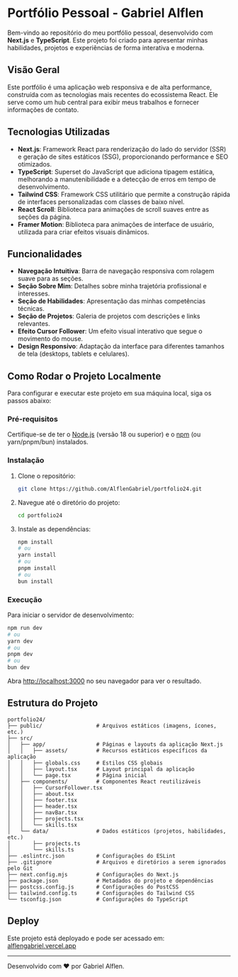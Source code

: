 # Portfólio Pessoal - Gabriel Alflen

Bem-vindo ao repositório do meu portfólio pessoal, desenvolvido com **Next.js** e **TypeScript**. Este projeto foi criado para apresentar minhas habilidades, projetos e experiências de forma interativa e moderna.

## Visão Geral

Este portfólio é uma aplicação web responsiva e de alta performance, construída com as tecnologias mais recentes do ecossistema React. Ele serve como um hub central para exibir meus trabalhos e fornecer informações de contato.

## Tecnologias Utilizadas

- **Next.js**: Framework React para renderização do lado do servidor (SSR) e geração de sites estáticos (SSG), proporcionando performance e SEO otimizados.
- **TypeScript**: Superset do JavaScript que adiciona tipagem estática, melhorando a manutenibilidade e a detecção de erros em tempo de desenvolvimento.
- **Tailwind CSS**: Framework CSS utilitário que permite a construção rápida de interfaces personalizadas com classes de baixo nível.
- **React Scroll**: Biblioteca para animações de scroll suaves entre as seções da página.
- **Framer Motion**: Biblioteca para animações de interface de usuário, utilizada para criar efeitos visuais dinâmicos.

## Funcionalidades

- **Navegação Intuitiva**: Barra de navegação responsiva com rolagem suave para as seções.
- **Seção Sobre Mim**: Detalhes sobre minha trajetória profissional e interesses.
- **Seção de Habilidades**: Apresentação das minhas competências técnicas.
- **Seção de Projetos**: Galeria de projetos com descrições e links relevantes.
- **Efeito Cursor Follower**: Um efeito visual interativo que segue o movimento do mouse.
- **Design Responsivo**: Adaptação da interface para diferentes tamanhos de tela (desktops, tablets e celulares).

## Como Rodar o Projeto Localmente

Para configurar e executar este projeto em sua máquina local, siga os passos abaixo:

### Pré-requisitos

Certifique-se de ter o [Node.js](https://nodejs.org/en/) (versão 18 ou superior) e o [npm](https://www.npmjs.com/) (ou yarn/pnpm/bun) instalados.

### Instalação

1. Clone o repositório:
   ```bash
   git clone https://github.com/AlflenGabriel/portfolio24.git
   ```
2. Navegue até o diretório do projeto:
   ```bash
   cd portfolio24
   ```
3. Instale as dependências:
   ```bash
   npm install
   # ou
   yarn install
   # ou
   pnpm install
   # ou
   bun install
   ```

### Execução

Para iniciar o servidor de desenvolvimento:

```bash
npm run dev
# ou
yarn dev
# ou
pnpm dev
# ou
bun dev
```

Abra [http://localhost:3000](http://localhost:3000) no seu navegador para ver o resultado.

## Estrutura do Projeto

```
portfolio24/
├── public/                 # Arquivos estáticos (imagens, ícones, etc.)
├── src/
│   ├── app/                # Páginas e layouts da aplicação Next.js
│   │   ├── assets/         # Recursos estáticos específicos da aplicação
│   │   ├── globals.css     # Estilos CSS globais
│   │   ├── layout.tsx      # Layout principal da aplicação
│   │   └── page.tsx        # Página inicial
│   ├── components/         # Componentes React reutilizáveis
│   │   ├── CursorFollower.tsx
│   │   ├── about.tsx
│   │   ├── footer.tsx
│   │   ├── header.tsx
│   │   ├── navBar.tsx
│   │   ├── projects.tsx
│   │   └── skills.tsx
│   └── data/               # Dados estáticos (projetos, habilidades, etc.)
│       ├── projects.ts
│       └── skills.ts
├── .eslintrc.json          # Configurações do ESLint
├── .gitignore              # Arquivos e diretórios a serem ignorados pelo Git
├── next.config.mjs         # Configurações do Next.js
├── package.json            # Metadados do projeto e dependências
├── postcss.config.js       # Configurações do PostCSS
├── tailwind.config.ts      # Configurações do Tailwind CSS
└── tsconfig.json           # Configurações do TypeScript
```

## Deploy

Este projeto está deployado e pode ser acessado em: [alflengabriel.vercel.app](https://alflengabriel.vercel.app)

---

Desenvolvido com ❤️ por Gabriel Alflen.
